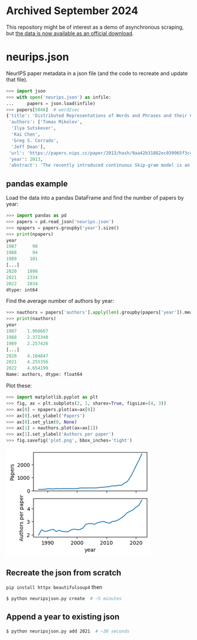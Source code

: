 # Archived September 2024


This repository might be of interest as a demo of asynchronous scraping, but
[the data is now available as an official
download](https://neurips.cc/Downloads).

# neurips.json

NeurIPS paper metadata in a json file (and the code to recreate and update that
file).

```python
>>> import json
>>> with open('neurips.json') as infile:
...     papers = json.load(infile)
>>> papers[5046]  # word2vec
{'title': 'Distributed Representations of Words and Phrases and their Compositionality',
 'authors': ['Tomas Mikolov',
  'Ilya Sutskever',
  'Kai Chen',
  'Greg S. Corrado',
  'Jeff Dean'],
 'url': 'https://papers.nips.cc/paper/2013/hash/9aa42b31882ec039965f3c4923ce901b-Abstract.html',
 'year': 2013,
 'abstract': 'The recently introduced continuous Skip-gram model is an efficient method for learning high-quality distributed vector representations that capture a large number of precise syntactic and semantic word relationships.  In this paper we present several improvements that make the Skip-gram model more expressive and enable it to learn higher quality vectors more rapidly.  We show that by subsampling frequent words we obtain significant speedup,  and also learn higher quality representations as measured by our tasks. We also introduce Negative Sampling, a simplified variant of Noise Contrastive Estimation (NCE) that learns more accurate vectors for frequent words compared to the hierarchical softmax.   An inherent limitation of word representations is their indifference to word order and their inability to represent idiomatic phrases.  For example, the meanings of Canada\'\' and "Air\'\' cannot be easily combined to obtain "Air Canada\'\'.  Motivated by this example, we present a simple and efficient method for finding phrases, and show that their vector representations can be accurately learned by the Skip-gram model. "'}
```

## pandas example

Load the data into a pandas DataFrame and find the number of papers by year:

```python
>>> import pandas as pd
>>> papers = pd.read_json('neurips.json')
>>> npapers = papers.groupby('year').size()
>>> print(npapers)
year
1987      90
1988      94
1989     101
[...]
2020    1898
2021    2334
2022    2834
dtype: int64
```

Find the average number of authors by year:

```python
>>> nauthors = papers['authors'].apply(len).groupby(papers['year']).mean()
>>> print(nauthors)
year
1987    1.966667
1988    2.372340
1989    2.257426
[...]
2020    4.104847
2021    4.255356
2022    4.654199
Name: authors, dtype: float64
```

Plot these:

```python
>>> import matplotlib.pyplot as plt
>>> fig, ax = plt.subplots(2, 1, sharex=True, figsize=(4, 3))
>>> ax[0] = npapers.plot(ax=ax[0])
>>> ax[0].set_ylabel('Papers')
>>> ax[0].set_ylim(0, None)
>>> ax[1] = nauthors.plot(ax=ax[1])
>>> ax[1].set_ylabel('Authors per paper')
>>> fig.savefig('plot.png', bbox_inches='tight')
```

![NeurIPS plot](plot.png)

## Recreate the json from scratch

`pip install httpx beautifulsoup4` then

```bash
$ python neuripsjson.py create  # ~5 minutes
```

## Append a year to existing json

```bash
$ python neuripsjson.py add 2021  # ~30 seconds
```
